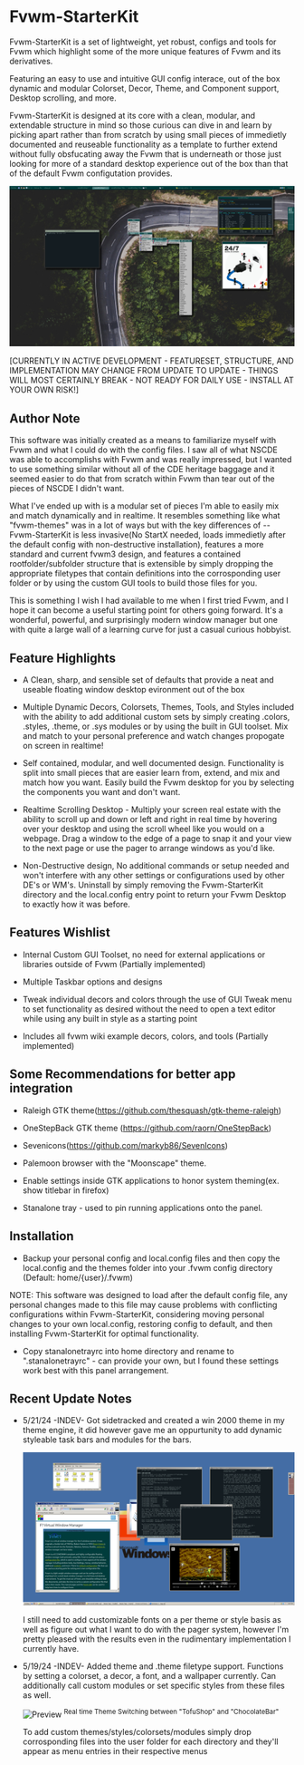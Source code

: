 # Fvwm-StarterKit
Fvwm-StarterKit is a set of lightweight, yet robust, configs and tools for Fvwm which highlight some of the more unique features of Fvwm and its derivatives.

Featuring an easy to use and intuitive GUI config interace, out of the box dynamic and modular Colorset, Decor, Theme, and Component support, Desktop scrolling, and more.

Fvwm-StarterKit is designed at its core with a clean, modular, and extendable structure in mind so those curious can dive in and learn by picking apart rather than from scratch by using small pieces of immedietly documented and reuseable functionality as a template to further extend without fully obsfucating away the Fvwm that is underneath or those just looking for more of a standard desktop experience out of the box than that of the default Fvwm configutation provides.

![Preview](Screenshots/Ver-INDEV1/screenshot.png?raw=true "Preview Screenshot")

[CURRENTLY IN ACTIVE DEVELOPMENT - FEATURESET, STRUCTURE, AND IMPLEMENTATION MAY CHANGE FROM UPDATE TO UPDATE - THINGS WILL MOST CERTAINLY BREAK - NOT READY FOR DAILY USE - INSTALL AT YOUR OWN RISK!]

## Author Note
This software was initially created as a means to familiarize myself with Fvwm and what I could do with the config files. I saw all of what NSCDE was able to accomplishs with Fvwm and was really impressed, but I wanted to use something similar without all of the CDE heritage baggage and it seemed easier to do that from scratch within Fvwm than tear out of the pieces of NSCDE I didn't want. 

What I've ended up with is a modular set of pieces I'm able to easily mix and match dynamically and in realtime. It resembles something like what "fvwm-themes" was in a lot of ways but with the key differences of -- Fvwm-StarterKit is less invasive(No StartX needed, loads immedietly after the default config with non-destructive installation), features a more standard and current fvwm3 design, and features a contained rootfolder/subfolder structure that is extensible by simply dropping the appropriate filetypes that contain definitions into the corrosponding user folder or by using the custom GUI tools to build those files for you.

 This is something I wish I had available to me when I first tried Fvwm, and I hope it can become a useful starting point for others going forward. It's a wonderful, powerful, and surprisingly modern window manager but one with quite a large wall of a learning curve for just a casual curious hobbyist.

## Feature Highlights
* A Clean, sharp, and sensible set of defaults that provide a neat and useable floating window desktop evironment out of the box

* Multiple Dynamic Decors, Colorsets, Themes, Tools, and Styles included with the ability to add additional custom sets by simply creating .colors, .styles, .theme, or .sys modules or by using the built in GUI toolset. Mix and match to your personal preference and watch changes propogate on screen in realtime!

* Self contained, modular, and well documented design. Functionality is split into small pieces that are easier learn from, extend, and mix and match how you want. Easily build the Fvwm desktop for you by selecting the components you want and don't want.

* Realtime Scrolling Desktop - Multiply your screen real estate with the ability to scroll up and down or left and right in real time by hovering over your desktop and using the scroll wheel like you would on a webpage. Drag a window to the edge of a page to snap it and your view to the next page or use the pager to arrange windows as you'd like.

* Non-Destructive design, No additional commands or setup needed and won't interfere with any other settings or configurations used by other DE's or WM's. Uninstall by simply removing the Fvwm-StarterKit directory and the local.config entry point to return your Fvwm Desktop to exactly how it was before.


## Features Wishlist

* Internal Custom GUI Toolset, no need for external applications or libraries outside of Fvwm (Partially implemented)

* Multiple Taskbar options and designs

* Tweak individual decors and colors through the use of GUI Tweak menu to set functionality as desired without the need to open a text editor while using any built in style as a starting point

* Includes all fvwm wiki example decors, colors, and tools (Partially implemented)

## Some Recommendations for better app integration

* Raleigh GTK theme(https://github.com/thesquash/gtk-theme-raleigh)

* OneStepBack GTK theme (https://github.com/raorn/OneStepBack)

* Sevenicons(https://github.com/markyb86/SevenIcons)

* Palemoon browser with the "Moonscape" theme.

* Enable settings inside GTK applications to honor system theming(ex. show titlebar in firefox)

* Stanalone tray - used to pin running applications onto the panel.

## Installation

* Backup your personal config and local.config files and then copy the local.config and the themes folder into your .fvwm config directory (Default: home/{user}/.fvwm) 

NOTE: This software was designed to load after the default config file, any personal changes made to this file may cause problems with conflicting configurations within Fvwm-StarterKit, considering moving personal changes to your own local.config, restoring config to default, and then installing Fvwm-StarterKit for optimal functionality.

* Copy stanalonetrayrc into home directory and rename to ".stanalonetrayrc" - can provide your own, but I found these settings work best with this panel arrangement.

## Recent Update Notes
- 5/21/24 -INDEV-
    Got sidetracked and created a win 2000 theme in my theme engine, it did however gave me an oppurtunity to add dynamic styleable task bars and modules for the bars.

    ![Preview](Screenshots/Ver-INDEV1/win2k.png?raw=true "Preview Screenshot")

    I still need to add customizable fonts on a per theme or style basis as well as figure out what I want to do with the pager system, however I'm pretty pleased with the results even in the rudimentary implementation I currently have.

- 5/19/24 -INDEV-
    Added theme and .theme filetype support. Functions by setting a colorset, a decor, a font, and a wallpaper currently. Can additionally call custom modules or set specific styles from these files as well.

    ![Preview](Screenshots/Ver-INDEV1/ThemeSwitcher.gif?raw=true "Preview Screenshot")
    <sup align="center"> Real time Theme Switching between "TofuShop" and "ChocolateBar" </sup>

    To add custom themes/styles/colorsets/modules simply drop corrosponding files into the user folder for each directory and they'll appear as menu entries in their respective menus